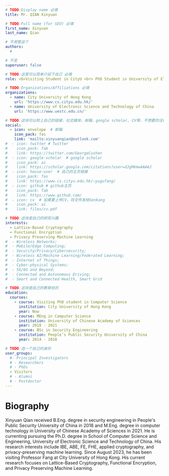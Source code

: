 ```yaml
---
# TODO:Display name 必填
title: Mr. QIAN Xinyuan  

# TODO:Full name (for SEO) 必填
first_name: Xinyuan  
last_name: Qian

# 不用管这个
authors:
  # 

# 不变
superuser: false

# TODO:这里可以简单介绍下自己 必填
role: <b>Visiting Student in CityU <br> PhD Student in University of Electronic Science and Technology of China</b>

# TODO:Organizations/Affiliations 必填
organizations:
  - name: City University of Hong Kong
    url: 'https://www.cs.cityu.edu.hk/'
  - name: University of Electronic Science and Technology of China 
    url: 'https://www.uestc.edu.cn/'

# TODO:这块可以附上自己的链接，社交媒体，邮箱，google scholar, CV等，不想要的注释掉即可
social:
  - icon: envelope  # 邮箱
    icon_pack: fas
    link: 'mailto:xinyuanqian@outlook.com'
#  - icon: twitter # Twitter
#    icon_pack: fab  
#    link: https://twitter.com/GeorgeCushen
#  - icon: google-scholar  # google scholar
#    icon_pack: ai
#    link: https://scholar.google.com/citations?user=dJgRKmwAAAAJ
#  - icon: house-user  # 自己的主页链接
#    icon_pack: fas
#    link: https://www.cs.cityu.edu.hk/~yugufang/
#  - icon: github # github主页
#    icon_pack: fab   
#    link: https://www.github.com/
#  - icon: cv  # 如果要上传CV，将文件发给Senkang
#    icon_pack: ai
#    link: files/cv.pdf

# TODO:这块是自己的研究兴趣
interests:
  - Lattice-Based Cryptography
  - Functional Encryption
  - Privacy Preserving Machine Learning
#  - Wireless Networks; 
#  - Mobile/Edge Computing; 
#  - Security/Privacy/Cybersecurity; 
#  - Wireless AI/Machine Learning/Federated Learning; 
#  - Internet of Things;
#  - Cyber-physical Systems; 
#  - 5G/6G and Beyond; 
#  - Connected and Autonomous Driving; 
#  - Smart and Connected Health, Smart Grid

# TODO:这块是自己的教育经历
education:
  courses:
    - course: Visiting PhD student in Computer Science
      institution: City University of Hong Kong
      year: Now
    - course: MEng in Computer Science
      institution: University of Chinese Academy of Sciences
      year: 2018 - 2021
    - course: BSc in Security Engineering
      institution: People’s Public Security University of China
      year: 2014 - 2018

# TODO:选一个自己的身份
user_groups:
  #- Principal Investigators
  # - Researchers
  # - PhDs
  - Visitors
  # - Alumni
  # - Postdoctor
---
```

<!-- TODO:写自己的Biography -->
# Biography

Xinyuan Qian received B.Eng. degree in security engineering in People's Public Security University of China in 2018 and M.Eng. degree in computer technology in University of Chinese Academy of Sciences in 2021. He is currenting pursuing the Ph.D. degree in School of Computer Science and Engineering, University of Electronic Science and Technology of China. His research interests include IBE, ABE, FE, FHE, applied cryptography, and privacy-preserving machine learning. Since August 2023, he has been visiting Professor Fang at City University of Hong Kong. His current research focuses on Lattice-Based Cryptography, Functional Encryption, and Privacy Preserving Machine Learning.

